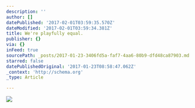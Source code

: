 ```yaml
---
description: ''
author: []
datePublished: '2017-02-01T03:59:35.570Z'
dateModified: '2017-02-01T03:59:34.381Z'
title: We're playfully equal.
publisher: {}
via: {}
inFeed: true
sourcePath: _posts/2017-01-23-3406fd5a-faf7-4aa6-80b9-dfd48ca87903.md
starred: false
datePublishedOriginal: '2017-01-23T08:58:47.062Z'
_context: 'http://schema.org'
_type: Article

---
```

![](https://the-grid-user-content.s3-us-west-2.amazonaws.com/336b7e73-78a7-4e91-bbaa-2d2dad4bd1c7.jpg)
